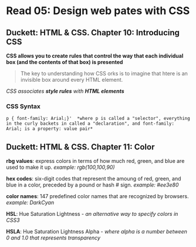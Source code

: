 # Read 05: Design web pates with CSS

## Duckett: HTML & CSS.  Chapter 10: Introducing CSS

**CSS allows you to create rules that control the way that each individual box (and the contents of that box) is presented**

> The key to understanding how CSS orks is to imagine that htere is an invisible box around every HTML element.

*CSS associates **style rules** with **HTML elements***

### CSS Syntax

`p {
font-family: Arial;}' 
*where p is called a "selector", everything in the curly backets in called a "declaration", and font-family: Arial; is a property: value pair*`

## Duckett: HTML & CSS.  Chapter 11: Color

**rbg values**: express colors in terms of how much red, green, and blue are used to make it up.
*example: rgb(100,100,90)*

**hex codes**: six-digit codes that represent the amoung of red, green, and blue in a color, preceded by a pound or hash # sign.
*example: #ee3e80*

**color names**: 147 predefined color names that are recognized by browsers.  *example: DarkCyan*

**HSL**: Hue Saturation Lightness - *an alternative way to specify colors in CSS3* 

**HSLA**: Hue Saturation Lightness Alpha - *where alpha is a number between 0 and 1.0 that represents transparency*
